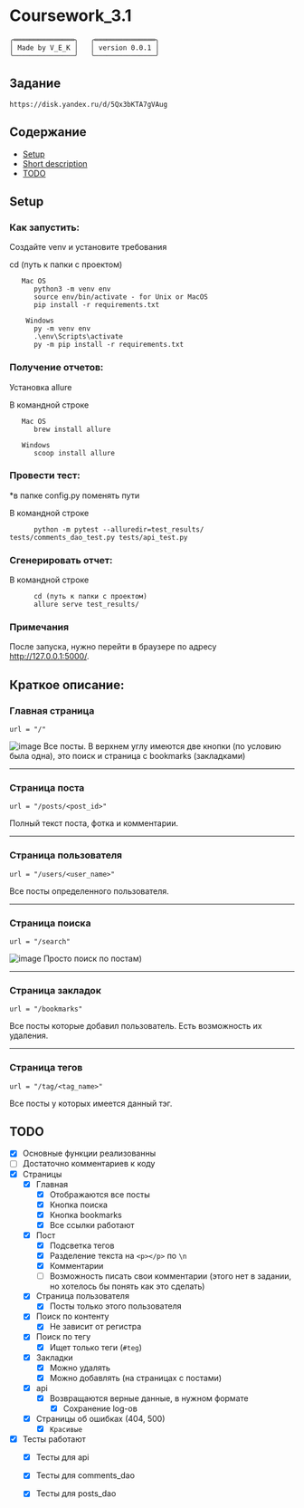 # Coursework_3.1
```
╭═══════════════╮   ╭═══════════════╮
│ Made by V_E_K │   │ version 0.0.1 │
╰───────────────╯   ╰───────────────╯
```
## Задание 
    https://disk.yandex.ru/d/5Qx3bKTA7gVAug

## Содержание
* [Setup](#setup)
* [Short description](#description)
* [TODO](#todo)


<a id="setup"></a>
## Setup
### Как запустить:
   Создайте venv и установите требования
   
   cd (путь к папки с проектом)
       
       Mac OS
          python3 -m venv env
          source env/bin/activate - for Unix or MacOS
          pip install -r requirements.txt
  
        Windows
          py -m venv env
          .\env\Scripts\activate
          py -m pip install -r requirements.txt
          
### Получение отчетов: 
   Установка allure 
   
   В командной строке
   
       Mac OS
          brew install allure

       Windows 
          scoop install allure
          
### Провести тест:
   *в папке config.py поменять пути
   
   В командной строке
   
          python -m pytest --alluredir=test_results/ tests/comments_dao_test.py tests/api_test.py 
          
### Сгенерировать отчет:
   В командной строке 
   
          cd (путь к папки с проектом)  
          allure serve test_results/          

### Примечания
После запуска, нужно перейти в браузере по адресу <a href="http://127.0.0.1:5000/" target="_blank">http://127.0.0.1:5000/</a>.



<a id="description"></a>
##  Краткое описание:

### Главная страница
`url = "/"`

![image](https://user-images.githubusercontent.com/98303243/169661739-455fd571-7955-417e-8a3c-6bcc3abc2600.png)
Все посты.
В верхнем углу имеются две кнопки (по условию была одна), это поиск и страница с bookmarks (закладками)

---
### Страница поста
`url = "/posts/<post_id>"`

Полный текст поста, фотка и комментарии.

---
### Страница пользователя
`url = "/users/<user_name>"`

Все посты определенного пользователя.

---
### Страница поиска
`url = "/search"`

![image](https://user-images.githubusercontent.com/98303243/169661810-5484fa0b-416b-4493-9929-3570fd13d5fd.png)
Просто поиск по постам)

---
### Страница закладок
`url = "/bookmarks"`

Все посты которые добавил пользователь.
Есть возможность их удаления.

---
### Страница тегов
`url = "/tag/<tag_name>"`

Все посты у которых имеется данный тэг.

<a id="todo"></a>
## TODO
- [x] Основные функции реализованны 
- [ ] Достаточно комментариев к коду
- [x] Страницы
  - [x] Главная
    - [x] Отображаются все посты 
    - [x] Кнопка поиска
    - [x] Кнопка bookmarks
    - [x] Все ссылки работают
  - [x] Пост
    - [x] Подсветка тегов
    - [x] Разделение текста на `<p></p>` по `\n`
    - [x] Комментарии
    - [ ] Возможность писать свои комментарии (этого нет в задании, но хотелось бы понять как это сделать)
  - [x] Страница пользователя
    - [x] Посты только этого пользователя
  - [x] Поиск по контенту
    - [x] Не зависит от регистра
  - [x] Поиск по тегу
    - [x] Ищет только теги (`#teg`)
  - [x] Закладки
    - [x] Можно удалять
    - [x] Можно добавлять (на страницах с постами)
  - [x] api
    - [x] Возвращаются верные данные, в нужном формате
      - [x] Сохранение log-ов
  - [x] Страницы об ошибках (404, 500)
    - [x] `Красивые`
- [x] Тесты работают
  - [x] Тесты для api
  - [x] Тесты для comments_dao
  - [x] Тесты для posts_dao

